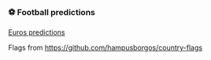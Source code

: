 ### ⚽ Football predictions

[Euros predictions]("euro_2024/latest_projections.md")

Flags from <https://github.com/hampusborgos/country-flags>
